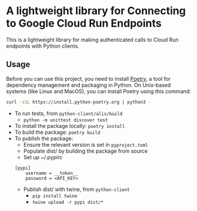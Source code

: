 # A lightweight library for Connecting to Google Cloud Run Endpoints
This is a lightweight library for making authenticated calls to Cloud Run endpoints with Python clients.

## Usage
Before you can use this project, you need to install [Poetry](https://python-poetry.org/docs/), a tool for dependency management and packaging in Python.
On Unix-based systems (like Linux and MacOS), you can install Poetry using this command:
```bash
curl -sSL https://install.python-poetry.org | python3 -
```

- To run tests, from `python-client/alis/build`
    - ```python -m unittest discover test```
- To install the package locally: ```poetry install```
- To build the package: ```poetry build```
- To publish the package:
    - Ensure the relevant version is set in `pyproject.toml`
    - Populate dist/ by building the package from source
    - Set up ~/.pypirc
    ```
    [pypi]
        username = __token__
        password = <API_KEY>
    ```
    - Publish dist/ with twine, from `python-client`
        - ```pip install twine```
        - ```twine upload -r pypi dist/*```
